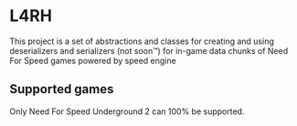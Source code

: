 # L4RH
This project is a set of abstractions and classes for creating and using deserializers and serializers (not soon™) for in-game data chunks of Need For Speed games powered by speed engine

## Supported games
Only Need For Speed Underground 2 can 100% be supported.

